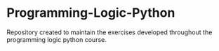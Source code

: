 # Programming-Logic-Python
Repository created to maintain the exercises developed throughout the programming logic python course.
